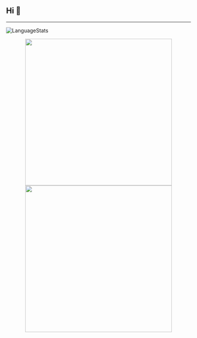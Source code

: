 ## Hi 👋
---
![LanguageStats](https://api.githubtrends.io/user/svg/camcoles/langs?time_range=one_year&include_private=True&theme=dark)
<p align = "center">
  <img src = "https://github-readme-stats.vercel.app/api?username=camcoles&show_icons=true&theme=bear" width = 400>
  <img src = "https://github-readme-streak-stats.herokuapp.com?user=camcoles&theme=dark&hide_border=true" width = 400>
</p>
